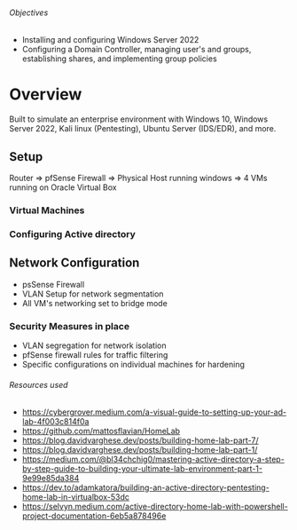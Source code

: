 ###### Objectives
- Installing and configuring Windows Server 2022
- Configuring a Domain Controller, managing user's and groups, establishing shares, and implementing group policies


# Overview
Built to simulate an enterprise environment with Windows 10, Windows Server 2022, Kali linux (Pentesting), Ubuntu Server (IDS/EDR), and more.


## Setup
Router => pfSense Firewall => Physical Host running windows => 4 VMs running on Oracle Virtual Box


### Virtual Machines

### Configuring Active directory

## Network Configuration
- psSense Firewall
- VLAN Setup for network segmentation
- All VM's networking set to bridge mode

### Security Measures in place
- VLAN segregation for network isolation
- pfSense firewall rules for traffic filtering
- Specific configurations on individual machines for hardening

###### Resources used
- https://cybergrover.medium.com/a-visual-guide-to-setting-up-your-ad-lab-4f003c814f0a
- https://github.com/mattosflavian/HomeLab
- https://blog.davidvarghese.dev/posts/building-home-lab-part-7/
- https://blog.davidvarghese.dev/posts/building-home-lab-part-1/
- https://medium.com/@bl34chchig0/mastering-active-directory-a-step-by-step-guide-to-building-your-ultimate-lab-environment-part-1-9e99e85da384
- https://dev.to/adamkatora/building-an-active-directory-pentesting-home-lab-in-virtualbox-53dc
- https://selvyn.medium.com/active-directory-home-lab-with-powershell-project-documentation-6eb5a878496e



